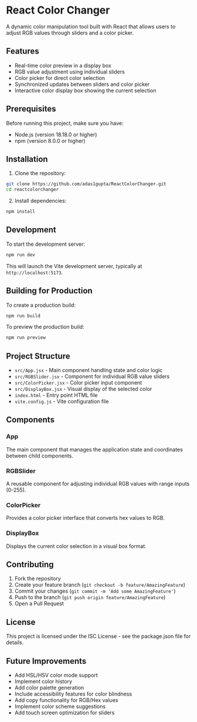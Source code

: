 # React Color Changer

A dynamic color manipulation tool built with React that allows users to adjust RGB values through sliders and a color picker.

## Features

- Real-time color preview in a display box
- RGB value adjustment using individual sliders
- Color picker for direct color selection
- Synchronized updates between sliders and color picker
- Interactive color display box showing the current selection

## Prerequisites

Before running this project, make sure you have:

- Node.js (version 18.18.0 or higher)
- npm (version 8.0.0 or higher)

## Installation

1. Clone the repository:
```bash
git clone https://github.com/adas1gupta/ReactColorChanger.git
cd reactcolorchanger
```

2. Install dependencies:
```bash
npm install
```

## Development

To start the development server:

```bash
npm run dev
```

This will launch the Vite development server, typically at `http://localhost:5173`.

## Building for Production

To create a production build:

```bash
npm run build
```

To preview the production build:

```bash
npm run preview
```

## Project Structure

- `src/App.jsx` - Main component handling state and color logic
- `src/RGBSlider.jsx` - Component for individual RGB value sliders
- `src/ColorPicker.jsx` - Color picker input component
- `src/DisplayBox.jsx` - Visual display of the selected color
- `index.html` - Entry point HTML file
- `vite.config.js` - Vite configuration file

## Components

### App
The main component that manages the application state and coordinates between child components.

### RGBSlider
A reusable component for adjusting individual RGB values with range inputs (0-255).

### ColorPicker
Provides a color picker interface that converts hex values to RGB.

### DisplayBox
Displays the current color selection in a visual box format.

## Contributing

1. Fork the repository
2. Create your feature branch (`git checkout -b feature/AmazingFeature`)
3. Commit your changes (`git commit -m 'Add some AmazingFeature'`)
4. Push to the branch (`git push origin feature/AmazingFeature`)
5. Open a Pull Request

## License

This project is licensed under the ISC License - see the package.json file for details.

## Future Improvements

- Add HSL/HSV color mode support
- Implement color history
- Add color palette generation
- Include accessibility features for color blindness
- Add copy functionality for RGB/Hex values
- Implement color scheme suggestions
- Add touch screen optimization for sliders
